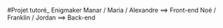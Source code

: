 #Projet tutoré_ Enigmaker
Manar / Maria / Alexandre ==> Front-end
Noé / Franklin / Jordan ==> Back-end
